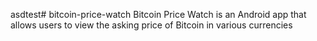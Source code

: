 asdtest# bitcoin-price-watch
Bitcoin Price Watch is an Android app that allows users to view the asking price of Bitcoin in various currencies
